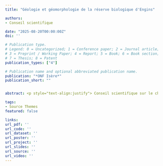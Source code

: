 ```yaml
---
title: "Géologie et géomorphologie de la réserve biologique d'Engins"

authors:
- Conseil scientifique

date: "2025-08-20T00:00:00Z"
doi: ''

# Publication type.
# Legend: 0 = Uncategorized; 1 = Conference paper; 2 = Journal article;
# 3 = Preprint / Working Paper; 4 = Report; 5 = Book; 6 = Book section;
# 7 = Thesis; 8 = Patent
publication_types: ["4"]

# Publication name and optional abbreviated publication name.
publication: "*ONF Isère*"
publication_short: ""


abstract: <p style="text-align:justify"> Conseil scientifique sur le chapitre géologie et géomorphologie du plan de gestion de la réserve biologique d'Engins. <p>

tags:
- Source Themes
featured: false

links:
url_pdf: ''
url_code: ''
url_dataset: ''
url_poster: ''
url_project: ''
url_slides: ''
url_source: ''
url_video: ''
---
```

